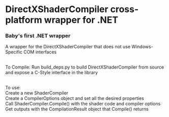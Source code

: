 # DirectXShaderCompiler cross-platform wrapper for .NET

### Baby's first .NET wrapper

A wrapper for the DirectXShaderCompiler that does not use Windows-Specific COM interfaces<br><br>

To Compile: Run build_deps.py to build DirectXShaderCompiler from source and expose a C-Style interface in the library<br><br>

To use:<br>
Create a new ShaderCompiler<br>
Create a CompilerOptions object and set all the desired properties<br>
Call ShaderCompiler.Compile() with the shader code and compiler options<br>
Get outputs with the CompilationResult object that Compile() returns<br>


